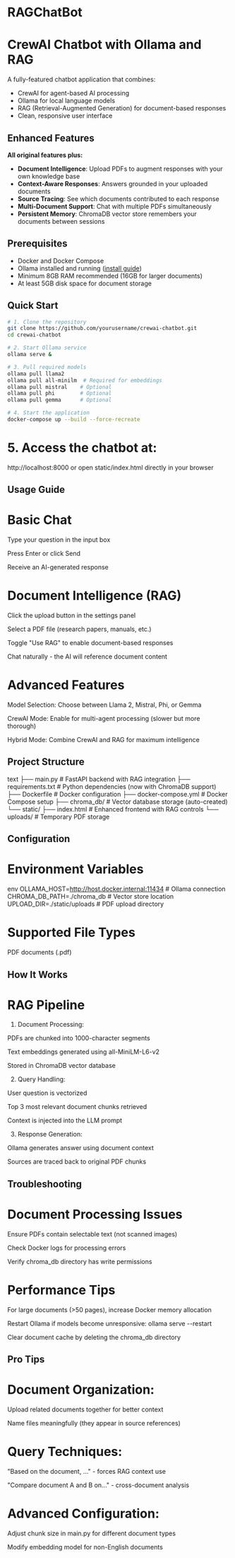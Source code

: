 # RAGChatBot
# CrewAI Chatbot with Ollama and RAG

A fully-featured chatbot application that combines:
- CrewAI for agent-based AI processing
- Ollama for local language models 
- RAG (Retrieval-Augmented Generation) for document-based responses
- Clean, responsive user interface

## Enhanced Features

**All original features plus:**
- **Document Intelligence**: Upload PDFs to augment responses with your own knowledge base
- **Context-Aware Responses**: Answers grounded in your uploaded documents
- **Source Tracing**: See which documents contributed to each response
- **Multi-Document Support**: Chat with multiple PDFs simultaneously
- **Persistent Memory**: ChromaDB vector store remembers your documents between sessions

## Prerequisites

- Docker and Docker Compose
- Ollama installed and running ([install guide](https://ollama.com/))
- Minimum 8GB RAM recommended (16GB for larger documents)
- At least 5GB disk space for document storage

## Quick Start

```bash
# 1. Clone the repository
git clone https://github.com/yourusername/crewai-chatbot.git
cd crewai-chatbot

# 2. Start Ollama service
ollama serve &

# 3. Pull required models
ollama pull llama2
ollama pull all-minilm  # Required for embeddings
ollama pull mistral    # Optional
ollama pull phi        # Optional
ollama pull gemma      # Optional

# 4. Start the application
docker-compose up --build --force-recreate
```

# 5. Access the chatbot at:
http://localhost:8000 or open static/index.html directly in your browser

## Usage Guide
# Basic Chat
Type your question in the input box

Press Enter or click Send

Receive an AI-generated response

# Document Intelligence (RAG)
Click the upload button in the settings panel

Select a PDF file (research papers, manuals, etc.)

Toggle "Use RAG" to enable document-based responses

Chat naturally - the AI will reference document content

# Advanced Features
Model Selection: Choose between Llama 2, Mistral, Phi, or Gemma

CrewAI Mode: Enable for multi-agent processing (slower but more thorough)

Hybrid Mode: Combine CrewAI and RAG for maximum intelligence

## Project Structure
text
├── main.py                  # FastAPI backend with RAG integration
├── requirements.txt         # Python dependencies (now with ChromaDB support)
├── Dockerfile               # Docker configuration
├── docker-compose.yml       # Docker Compose setup
├── chroma_db/               # Vector database storage (auto-created)
└── static/
    ├── index.html           # Enhanced frontend with RAG controls
    └── uploads/             # Temporary PDF storage

## Configuration
# Environment Variables
env
OLLAMA_HOST=http://host.docker.internal:11434  # Ollama connection
CHROMA_DB_PATH=./chroma_db                     # Vector store location
UPLOAD_DIR=./static/uploads                   # PDF upload directory

# Supported File Types
PDF documents (.pdf)


## How It Works
# RAG Pipeline
1. Document Processing:

PDFs are chunked into 1000-character segments

Text embeddings generated using all-MiniLM-L6-v2

Stored in ChromaDB vector database

2. Query Handling:

User question is vectorized

Top 3 most relevant document chunks retrieved

Context is injected into the LLM prompt

3. Response Generation:

Ollama generates answer using document context

Sources are traced back to original PDF chunks

## Troubleshooting
# Document Processing Issues

Ensure PDFs contain selectable text (not scanned images)

Check Docker logs for processing errors

Verify chroma_db directory has write permissions

# Performance Tips

For large documents (>50 pages), increase Docker memory allocation

Restart Ollama if models become unresponsive: ollama serve --restart

Clear document cache by deleting the chroma_db directory

## Pro Tips
# Document Organization:

Upload related documents together for better context

Name files meaningfully (they appear in source references)

# Query Techniques:

"Based on the document, ..." - forces RAG context use

"Compare document A and B on..." - cross-document analysis

# Advanced Configuration:

Adjust chunk size in main.py for different document types

Modify embedding model for non-English documents
